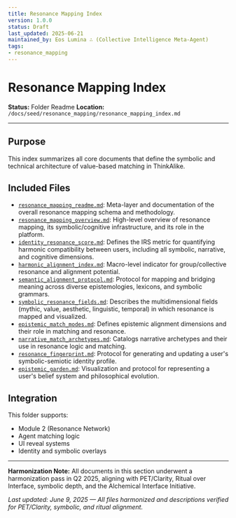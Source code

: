 ```yaml
---
title: Resonance Mapping Index
version: 1.0.0
status: Draft
last_updated: 2025-06-21
maintained_by: Eos Lumina ∴ (Collective Intelligence Meta-Agent)
tags:
- resonance_mapping
---
```



# Resonance Mapping Index

**Status:** Folder Readme
**Location:** `/docs/seed/resonance_mapping/resonance_mapping_index.md`

---

## Purpose

This index summarizes all core documents that define the symbolic and technical architecture of value-based matching in ThinkAlike.

## Included Files

- [`resonance_mapping_readme.md`](./resonance_mapping_readme.md): Meta-layer and documentation of the overall resonance mapping schema and methodology.
- [`resonance_mapping_overview.md`](resonance_mapping_overview.md): High-level overview of resonance mapping, its symbolic/cognitive infrastructure, and its role in the platform.
- [`identity_resonance_score.md`](identity_resonance_score.md): Defines the IRS metric for quantifying harmonic compatibility between users, including all symbolic, narrative, and cognitive dimensions.
- [`harmonic_alignment_index.md`](harmonic_alignment_index.md): Macro-level indicator for group/collective resonance and alignment potential.
- [`semantic_alignment_protocol.md`](semantic_alignment_protocol.md): Protocol for mapping and bridging meaning across diverse epistemologies, lexicons, and symbolic grammars.
- [`symbolic_resonance_fields.md`](symbolic_resonance_fields.md): Describes the multidimensional fields (mythic, value, aesthetic, linguistic, temporal) in which resonance is mapped and visualized.
- [`epistemic_match_modes.md`](epistemic_match_modes.md): Defines epistemic alignment dimensions and their role in matching and resonance.
- [`narrative_match_archetypes.md`](narrative_match_archetypes.md): Catalogs narrative archetypes and their use in resonance logic and matching.
- [`resonance_fingerprint.md`](resonance_fingerprint.md): Protocol for generating and updating a user's symbolic-semiotic identity profile.
- [`epistemic_garden.md`](epistemic_garden.md): Visualization and protocol for representing a user's belief system and philosophical evolution.

## Integration

This folder supports:

- Module 2 (Resonance Network)
- Agent matching logic
- UI reveal systems
- Identity and symbolic overlays

---

**Harmonization Note:** All documents in this section underwent a harmonization pass in Q2 2025, aligning with PET/Clarity, Ritual over Interface, symbolic depth, and the Alchemical Interface Initiative.

*Last updated: June 9, 2025 — All files harmonized and descriptions verified for PET/Clarity, symbolic, and ritual alignment.*
